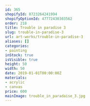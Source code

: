 ```yaml
---
id: 365
shopifyId: 8723264241994
shopifyOptionId: 47772430303562
order: 218
title: Trouble in paradise 3
slug: trouble-in-paradise-3
url: art-works/trouble-in-paradise-3
aliases: []
categories:
- painting
inStock: true
isVisible: true
height: 50
width: 50
date: 2019-01-01T00:00:00Z
materials:
- acrylic
- canvas
price: 600
mainImage: trouble_in_paradaise_3.jpg
---
```


